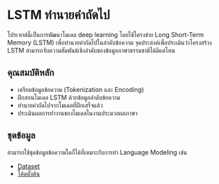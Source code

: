 ﻿# LSTM ทำนายคำถัดไป

โปรเจกต์นี้เป็นการพัฒนาโมเดล deep learning โดยใช้โครงข่าย Long Short-Term Memory (LSTM) เพื่อทำนายคำถัดไปในลำดับข้อความ จุดประสงค์เพื่อประเมินว่าโครงสร้าง LSTM สามารถจับความสัมพันธ์เชิงลำดับของข้อมูลภาษาธรรมชาติได้ดีแค่ไหน 
## คุณสมบัติหลัก

- เตรียมข้อมูลข้อความ (Tokenization และ Encoding)
- ฝึกสอนโมเดล LSTM ด้วยข้อมูลลำดับข้อความ
- ทำนายคำถัดไปจากโมเดลที่ฝึกเสร็จแล้ว
- ประเมินผลการทำงานของโมเดลในงานประมวลผลภาษา

## ชุดข้อมูล

สามารถใช้ชุดข้อมูลข้อความใดก็ได้ที่เหมาะกับการทำ Language Modeling เช่น

- [Dataset](https://www.kaggle.com/datasets/ashishpandey2062/next-word-predictor-text-generator-dataset)
- [โค้ดตั้งต้น](https://www.kaggle.com/code/kirollosashraf/next-word-predictor-by-lstm)
